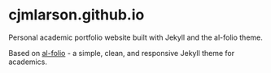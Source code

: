 # cjmlarson.github.io

Personal academic portfolio website built with Jekyll and the al-folio theme.

Based on [al-folio](https://github.com/alshedivat/al-folio) - a simple, clean, and responsive Jekyll theme for academics.
